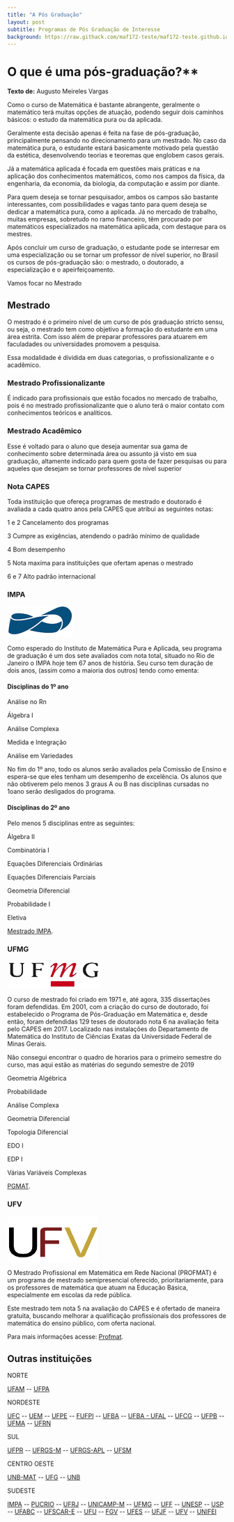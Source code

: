 ```yaml
---
title: "A Pós Graduação"
layout: post
subtitle: Programas de Pós Graduação de Interesse
background: https://raw.githack.com/maf172-teste/maf172-teste.github.io/master/img/PosGraduacao.jpg
---
```


O que é uma pós-graduação?**
=================================================

**Texto de:** Augusto Meireles Vargas 


Como o curso de Matemática é bastante abrangente, geralmente o matemático terá muitas opções de atuação, podendo seguir dois caminhos básicos: o estudo da matemática pura ou da aplicada.

Geralmente esta decisão apenas é feita na fase de pós-graduação, principalmente pensando no direcionamento para um mestrado. No caso da matemática pura, o estudante estará basicamente motivado pela questão da estética, desenvolvendo teorias e teoremas que englobem casos gerais.

Já a matemática aplicada é focada em questões mais práticas e na aplicação dos conhecimentos matemáticos, como nos campos da física, da engenharia, da economia, da biologia, da computação e assim por diante.

Para quem deseja se tornar pesquisador, ambos os campos são bastante interessantes, com possibilidades e vagas tanto para quem deseja se dedicar a matemática pura, como a aplicada. Já no mercado de trabalho, muitas empresas, sobretudo no ramo financeiro, têm procurado por matemáticos especializados na matemática aplicada, com destaque para os mestres.

Após concluir um curso de graduação, o estudante pode se interresar em uma especialização ou se tornar um professor de nível superior, no Brasil os cursos de pós-graduação são:
o mestrado, o doutorado, a especialização e o apeirfeiçoamento.


Vamos focar no Mestrado

## Mestrado

O mestrado é o primeiro nível de um curso de pós graduação stricto sensu, ou seja, o mestrado tem como objetivo a formação do estudante em uma área estrita. Com isso além de preparar professores para atuarem em faculadades ou universidades promovem a pesquisa. 

Essa modalidade é dividida em duas categorias, o profissionalizante e o acadêmico. 

### Mestrado Profissionalizante 

É indicado para profissionais que estão focados no mercado de trabalho, pois é no mestrado profissionalizante que o aluno terá o maior contato com conhecimentos teóricos e analíticos.

### Mestrado Acadêmico

Esse é voltado para o aluno que deseja aumentar sua gama de conhecimento sobre determinada área ou assunto já visto em sua graduação, altamente indicado para quem gosta de fazer pesquisas ou para aqueles que desejam se tornar professores de nível superior

### Nota CAPES

Toda instituição que ofereça programas de mestrado e doutorado é avaliada a cada quatro anos pela CAPES que atribui as seguintes notas:

1 e 2 Cancelamento dos programas 

3 Cumpre as exigências, atendendo o padrão mínimo de qualidade

4 Bom desempenho

5 Nota maxíma para instituições que ofertam apenas o mestrado

6 e 7 Alto padrão internacional


### IMPA 

<img src="\img\impa.png" />


Como esperado do Instituto de Matemática Pura e Aplicada, seu programa de graduação é um dos sete avaliados com nota total, situado no Rio de Janeiro o IMPA hoje tem 67 anos de história. Seu curso tem duração de dois anos, (assim como a maioria dos outros) tendo como ementa:





#### Disciplinas do 1º ano

Análise no Rn

Álgebra I

Análise Complexa

Medida e Integração

Análise em Variedades

No fim do 1º ano, todo os alunos serão avaliados pela Comissão de Ensino e espera-se que eles tenham um desempenho de excelência. Os alunos que não obtiverem pelo menos 3 graus A ou B nas disciplinas cursadas no 1oano serão desligados do programa.


#### Disciplinas do 2º ano

Pelo menos 5 disciplinas entre as seguintes: 

Álgebra II

Combinatória I

Equações Diferenciais Ordinárias

Equações Diferenciais Parciais

Geometria Diferencial

Probabilidade I

Eletiva

[Mestrado IMPA](https://impa.br/ensino/programas-de-formacao/mestrado-academico/matematica/).

### UFMG

<img src="\img\ufmg-social.jpg" />

O curso de mestrado foi criado em 1971 e, até agora, 335 dissertações foram defendidas. Em 2001, com a criação do curso de doutorado, foi estabelecido o Programa de Pós-Graduação em Matemática e, desde então, foram defendidas 129 teses de doutorado nota 6 na avaliação feita pelo CAPES em 2017. Localizado nas instalações do Departamento de Matemática do Instituto de Ciências Exatas da Universidade Federal de Minas Gerais.

Não consegui encontrar o quadro de horarios para o primeiro semestre do curso, mas aqui estão as matérias do segundo semestre de 2019

Geometria Algébrica

Probabilidade

Análise Complexa

Geometria Diferencial

Topologia Diferencial

EDO I

EDP I

Várias Variáveis Complexas

[PGMAT](http://www.mat.ufmg.br/posgrad/author/pgmat/).

### UFV

<img src="\img\ufv.png" />

O Mestrado Profissional em Matemática em Rede Nacional (PROFMAT) é um programa de mestrado semipresencial oferecido, prioritariamente, para os professores de matemática que atuam na Educação Básica, especialmente em escolas da rede pública.

Este mestrado tem nota 5 na avaliação do CAPES e é ofertado de maneira gratuita, buscando melhorar a qualificação profissionais dos professores de matemática do ensino público, com oferta nacional.

Para mais informações acesse: [Profmat](http://www.novoscursos.ufv.br/posgrad/caf/profmat/www/).


## Outras instituições

NORTE

[UFAM](https://ufam.edu.br) --
[UFPA](https://portal.ufpa.br)

NORDESTE

[UFC](http://www.ufc.br) --
[UEM](http://www.uem.br) --
[UFPE](https://www.ufpe.br) --
[FUFPI](https://www.ufpi.br) --
[UFBA](https://www.ufba.br) --
[UFBA - UFAL](https://ufal.br) --
[UFCG](https://portal.ufcg.edu.br) --
[UFPB](https://www.ufpb.br) --
[UFMA](http://portais.ufma.br/PortalUfma/index.jsf) --
[UFRN](https://www.ufrn.br)

SUL

[UFPR](https://www.ufpr.br/portalufpr/) --
[UFRGS-M](http://www.ufrgs.br/ufrgs/inicial) --
[UFRGS-APL](http://www.ufrgs.br/ufrgs/inicial) --
[UFSM](https://www.ufsm.br)

CENTRO OESTE

[UNB-MAT](http://www.mat.unb.br) --
[UFG](https://www.ufg.br) --
[UNB](https://www.unb.br)

SUDESTE

[IMPA](https://impa.br) --
[PUCRIO](http://www.puc-rio.br/index.html) --
[UFRJ](http://www.pgmat.im.ufrj.br/index.php/pt-br/) --
[UNICAMP-M](https://www.unicamp.br/unicamp/) --
[UFMG](http://www.mat.ufmg.br) --
[UFF](http://www.uff.br) --
[UNESP](https://www2.unesp.br) --
[USP](https://www5.usp.br) --
[UFABC](http://www.ufabc.edu.br) --
[UFSCAR-E](https://www2.ufscar.br) --
[UFU](http://www.ufu.br) --
[FGV](https://portal.fgv.br) --
[UFES](www.ufes.br) --
[UFJF](https://www2.ufjf.br/ufjf/) --
[UFV](https://www.ufv.br) --
[UNIFEI](https://unifei.edu.br)